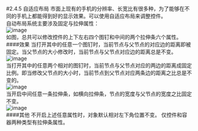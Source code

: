 #2.4.5 自适应布局
市面上现有的手机的分辨率、长宽比有很多种，为了能够在不同的手机上都能得到好的显示效果。可以使用自适应布局来调整控件。  
自动布局系统主要涉及固定与拉伸属性：  
![image](../res/imaged3.gif)  
如图，总共可以修改控件的上下左右四个图钉和中间的两个拉伸条六个属性。  
####效果
当打开其中的任意一个图钉时，当前节点与父节点的对应边的距离即被固定。当父节点的大小修改时，当前节点与父节点对应边的距离总是不变。  
![image](../res/imaged4.gif)    
当打开其中的任意两个相对的图钉时，当前节点与父节点对应的两边的距离成固定比例。即当修改父节点的大小时，当前节点到父节点对应两条边的距离之比总是不变的。  
![image](../res/imaged5.gif)  
当开启中间任意一条拉伸条，如横向拉伸条，节点的宽度与父节点的宽度之比固定不变。  
![image](../res/imaged6.gif)  
####其他
不开启上述任意属性时，对象默认相对左下角位置不变。
仅控件和容器两种类型有拉伸条属性。